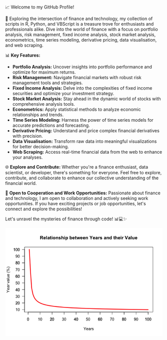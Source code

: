 📈 Welcome to my GitHub Profile!

🚀 Exploring the intersection of finance and technology, my collection of scripts in R, Python, and VBScript is a treasure trove for enthusiasts and professionals alike. Dive into the world of finance with a focus on portfolio analysis, risk management, fixed income analysis, stock market analysis, econometrics, time series modeling, derivative pricing, data visualisation, and web scraping.

📊 **Key Features:**
- **Portfolio Analysis:** Uncover insights into portfolio performance and optimize for maximum returns.
- **Risk Management:** Navigate financial markets with robust risk management tools and strategies.
- **Fixed Income Analysis:** Delve into the complexities of fixed income securities and optimize your investment strategy.
- **Stock Market Analysis:** Stay ahead in the dynamic world of stocks with comprehensive analysis tools.
- **Econometrics:** Apply statistical methods to analyze economic relationships and trends.
- **Time Series Modeling:** Harness the power of time series models for accurate predictions and forecasting.
- **Derivative Pricing:** Understand and price complex financial derivatives with precision.
- **Data Visualisation:** Transform raw data into meaningful visualizations for better decision-making.
- **Web Scraping:** Access real-time financial data from the web to enhance your analyses.

🌐 **Explore and Contribute:** Whether you're a finance enthusiast, data scientist, or developer, there's something for everyone. Feel free to explore, contribute, and collaborate to enhance our collective understanding of the financial world.

💼 **Open to Cooperation and Work Opportunities:** Passionate about finance and technology, I am open to collaboration and actively seeking work opportunities. If you have exciting projects or job opportunities, let's connect and explore the possibilities!

Let's unravel the mysteries of finance through code! 📊💻✨

![](https://github.com/vladislavpyatnitskiy/vladislavpyatnitskiy/blob/main/Aging%20Graph.png?raw=true)

<!--
**vladislavpyatnitskiy/vladislavpyatnitskiy** is a ✨ _special_ ✨ repository because its `README.md` (this file) appears on your GitHub profile.

Here are some ideas to get you started:

- 🔭 I’m currently working on ...
- 🌱 I’m currently learning ...
- 👯 I’m looking to collaborate on ...
- 🤔 I’m looking for help with ...
- 💬 Ask me about ...
- 📫 How to reach me: ...
- 😄 Pronouns: ...
- ⚡ Fun fact: ...
-->
